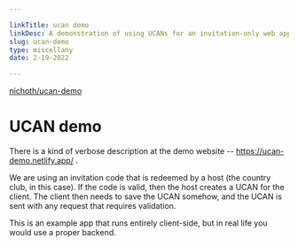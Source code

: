 ```yaml
---

linkTitle: ucan demo
linkDesc: A demonstration of using UCANs for an invitation-only web app
slug: ucan-demo
type: miscellany
date: 2-19-2022

---
```


[nichoth/ucan-demo](https://github.com/nichoth/ucan-demo)

# UCAN demo

There is a kind of verbose description at the demo website -- https://ucan-demo.netlify.app/ .

We are using an invitation code that is redeemed by a host (the country club, in this case). If the code is valid, then the host creates a UCAN for the client. The client then needs to save the UCAN somehow, and the UCAN is sent with any request that requires validation.

This is an example app that runs entirely client-side, but in real life you would use a proper backend.

